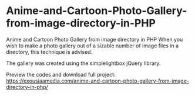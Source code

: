 # Anime-and-Cartoon-Photo-Gallery-from-image-directory-in-PHP

Anime and Cartoon Photo Gallery from image directory in PHP When you wish to make a photo gallery out of a sizable number of image files in a directory, this technique is advised.

The gallery was created using the simplelightbox jQuery library.

Preview the codes and download full project: https://exousiaamedia.com/anime-and-cartoon-photo-gallery-from-image-directory-in-php/
